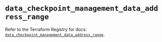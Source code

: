 # `data_checkpoint_management_data_address_range`

Refer to the Terraform Registry for docs: [`data_checkpoint_management_data_address_range`](https://registry.terraform.io/providers/checkpointsw/checkpoint/2.11.0/docs/data-sources/management_data_address_range).
